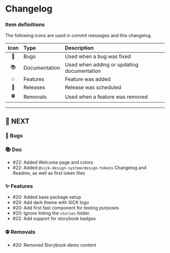 # Changelog

### Item definitions

The following icons are used in commit messages and this changelog.

|  Icon  | Type          | Description
|:------:|:--------------|:----------------------------
|   🐛   | Bugs          | Used when a bug was fixed
|   📚   | Documentation | Used when adding or updating documentation
|   ✨   | Features      | Feature was added
|   🚀   | Releases      | Release was scheduled
|   ⛔   | Removals      | Used when a feature was removed

---

## 🚀 NEXT

### 🐛 Bugs

### 📚 Doc

- #22: Added Welcome page and colors
- #22: Added `@sick-design-system/design-tokens` Changelog and Readme, as well as first token files

### ✨ Features

- #20: Added base package setup
- #20: Add dark theme with SICK logo
- #20: Add first fast component for testing purposes
- #20: Ignore linting the `stories` folder.
- #22: Add support for storybook badges

### ⛔ Removals

- #20: Removed Storybook demo content
